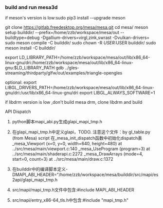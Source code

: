 ### build and run mesa3d


if meson's version is low:sudo pip3 install --upgrade meson


git clone https://gitlab.freedesktop.org/mesa/mesa.git
cd mesa/
meson setup builddir/ --prefix=/home/zzb/workspace/mesa/out --buildtype=debug -Dgallium-drivers=virgl,zink,swrast -Dvulkan-drivers=
sudo meson compile -C builddir/
sudo chown -R $USER:$USER builddir/
sudo meson install -C builddir/



export LD_LIBRARY_PATH=/home/zzb/workspace/mesa/out/lib/x86_64-linux-gnu/dri:/home/zzb/workspace/mesa/out/lib/x86_64-linux-gnu:$LD_LIBRARY_PATH
gdb ../gles-streaming/thirdparty/glfw/out/examples/triangle-opengles





optional:
export LIBGL_DRIVERS_PATH=/home/zzb/workspace/mesa/out/lib/x86_64-linux-gnu/dri:/usr/lib/x86_64-linux-gnu/dri
export LIBGL_ALWAYS_SOFTWARE=1

if libdrm version is low ,don't build mesa drm, clone libdrm and build



API Dispatch
1. python脚本mapi_abi.py生成glapi_mapi_tmp.h
2. 在glapi_mapi_tmp.h中定义glapi，TODO. 注意这个文件：by gl_table.py (from Mesa) script
在_mesa_init_dispatch函数中初始化dispatch表
_mesa_Viewport (x=0, y=0, width=640, height=480) at ../src/mesa/main/viewport.c:140
_mesa_UseProgram (program=3) at ../src/mesa/main/shaderapi.c:2272
_mesa_DrawArrays (mode=4, start=0, count=3) at ../src/mesa/main/draw.c:1372


3. 在builddir中的编译脚本定义-DMAPI_ABI_HEADER=\"/home/zzb/workspace/mesa/builddir/src/mapi/es2api/glapi_mapi_tmp.h
4. src/mapi/mapi_tmp.h文件中包含:#include MAPI_ABI_HEADER
5. src/mapi/entry_x86-64_tls.h中包含:#include "mapi_tmp.h"
